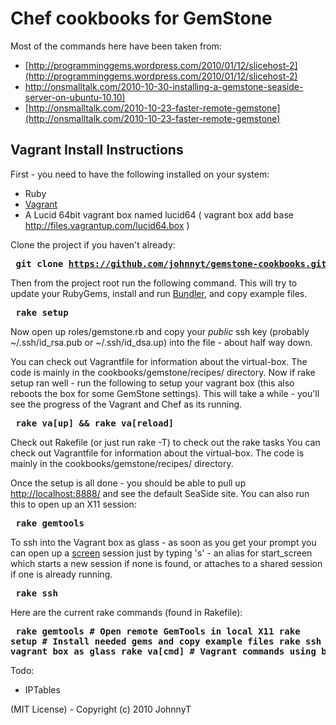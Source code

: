 # Chef cookbooks for GemStone

Most of the commands here have been taken from:

* [http://programminggems.wordpress.com/2010/01/12/slicehost-2](http://programminggems.wordpress.com/2010/01/12/slicehost-2)
* [http://onsmalltalk.com/2010-10-30-installing-a-gemstone-seaside-server-on-ubuntu-10.10)](http://onsmalltalk.com/2010-10-30-installing-a-gemstone-seaside-server-on-ubuntu-10.10)
* [http://onsmalltalk.com/2010-10-23-faster-remote-gemstone](http://onsmalltalk.com/2010-10-23-faster-remote-gemstone)

## Vagrant Install Instructions

First - you need to have the following installed on your system:

* Ruby
* [Vagrant](http://vagrantup.com/)
* A Lucid 64bit vagrant box named lucid64 ( vagrant box add base http://files.vagrantup.com/lucid64.box )

Clone the project if you haven't already:

**<pre>
git clone https://github.com/johnnyt/gemstone-cookbooks.git
</pre>**


Then from the project root run the following command. This will try to update your RubyGems, install and
run [Bundler](http://gembundler.com/), and copy example files. 
**<pre>
rake setup
</pre>**

Now open up roles/gemstone.rb and copy your *public* ssh key (probably ~/.ssh/id_rsa.pub or ~/.ssh/id_dsa.up) into the file - about half way down.

You can check out Vagrantfile for information about the virtual-box. The code is mainly in the cookbooks/gemstone/recipes/ directory.
Now if rake setup ran well - run the following to setup your vagrant box (this also reboots the box for some GemStone settings).
This will take a while - you'll see the progress of the Vagrant and Chef as its running.
**<pre>
rake va[up] && rake va[reload]
</pre>**


Check out Rakefile (or just run rake -T) to check out the rake tasks
You can check out Vagrantfile for information about the virtual-box. The code is mainly in the cookbooks/gemstone/recipes/ directory.

Once the setup is all done - you should be able to pull up [http://localhost:8888/](http://localhost:8888/) and see the default SeaSide site.
You can also run this to open up an X11 session:
**<pre>
rake gemtools
</pre>**

To ssh into the Vagrant box as glass - as soon as you get your prompt you can open up a [screen](http://www.gnu.org/software/screen/)
session just by typing 's' - an alias for start_screen which starts a new session if none is found, or attaches to a shared session if one is already running.
**<pre>
rake ssh
</pre>**

Here are the current rake commands (found in Rakefile):

**<pre>
rake gemtools  # Open remote GemTools in local X11
rake setup     # Install needed gems and copy example files
rake ssh       # SSH into vagrant box as glass
rake va[cmd]   # Vagrant commands using bundle exec
</pre>**

Todo:

* IPTables


(MIT License) - Copyright (c) 2010 JohnnyT

